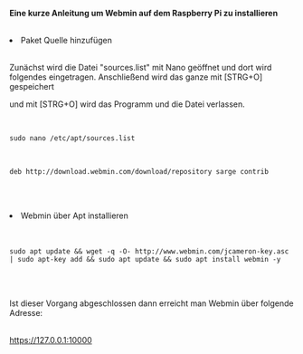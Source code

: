 <b>Eine kurze Anleitung um Webmin auf dem Raspberry Pi zu installieren</b>
<br>
<br>
<li>Paket Quelle hinzufügen</li>
<br>
<p>Zunächst wird die Datei "sources.list" mit Nano geöffnet und dort wird folgendes eingetragen. Anschließend wird das ganze mit [STRG+O] gespeichert
<p>und mit [STRG+O] wird das Programm und die Datei verlassen.</p>
<br>
<p><code>sudo nano /etc/apt/sources.list</code></p>
<br>
<p><code>deb http://download.webmin.com/download/repository sarge contrib</code></p>
<br>
<br>
<p><li>Webmin über Apt installieren</li>
<br>
  <br>
<p><code>sudo apt update && wget -q -O- http://www.webmin.com/jcameron-key.asc | sudo apt-key add && sudo apt update && sudo apt install webmin -y</code></p>
<br>
<br>
<p>Ist dieser Vorgang abgeschlossen dann erreicht man Webmin über folgende Adresse:</p>
<br>
<a href="https://127.0.0.1:10000"/>https://127.0.0.1:10000</a>
